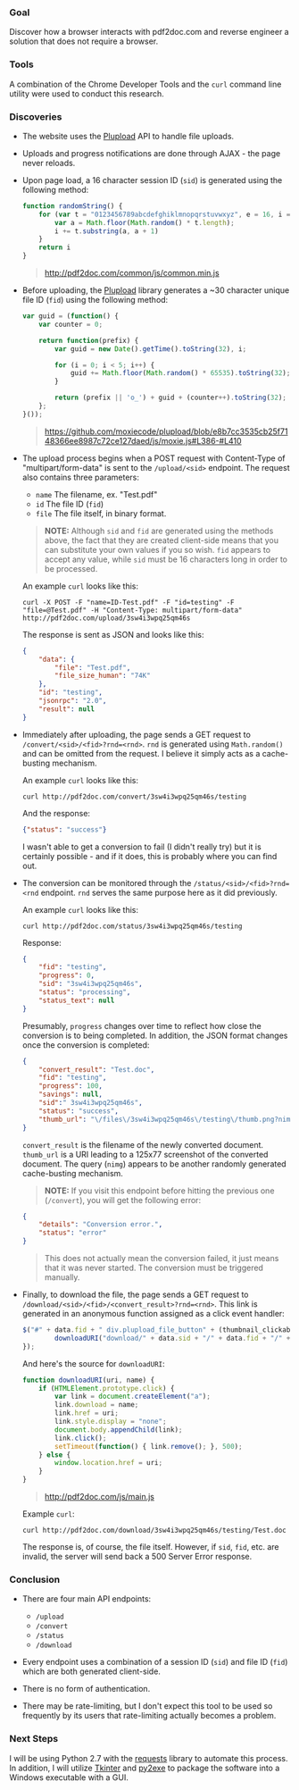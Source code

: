 ### Goal

Discover how a browser interacts with pdf2doc.com and reverse engineer a solution that does not require a browser.

### Tools

A combination of the Chrome Developer Tools and the `curl` command line utility were used to conduct this research.

### Discoveries

* The website uses the [Plupload](https://github.com/moxiecode/plupload) API to handle file uploads.

* Uploads and progress notifications are done through AJAX - the page never reloads.

* Upon page load, a 16 character session ID (`sid`) is generated using the following method:
	```javascript
	function randomString() {
	    for (var t = "0123456789abcdefghiklmnopqrstuvwxyz", e = 16, i = "", n = 0; e > n; n++) {
	        var a = Math.floor(Math.random() * t.length);
	        i += t.substring(a, a + 1)
	    }
	    return i
	}
	```
	> http://pdf2doc.com/common/js/common.min.js

* Before uploading, the [Plupload](https://github.com/moxiecode/plupload) library generates a ~30 character unique file ID (`fid`) using the following method:
	```javascript
	var guid = (function() {
		var counter = 0;

		return function(prefix) {
			var guid = new Date().getTime().toString(32), i;

			for (i = 0; i < 5; i++) {
				guid += Math.floor(Math.random() * 65535).toString(32);
			}

			return (prefix || 'o_') + guid + (counter++).toString(32);
		};
	}());
	```
	>https://github.com/moxiecode/plupload/blob/e8b7cc3535cb25f7148366ee8987c72ce127daed/js/moxie.js#L386-#L410

* The upload process begins when a POST request with Content-Type of "multipart/form-data" is sent to the `/upload/<sid>` endpoint. The request also contains three parameters:
	* `name` The filename, ex. "Test.pdf"
	* `id` The file ID (`fid`)
	* `file` The file itself, in binary format.

	> **NOTE:** Although `sid` and `fid` are generated using the methods above, the fact that they are created client-side means that you can substitute your own values if you so wish. `fid` appears to accept any value, while `sid` must be 16 characters long in order to be processed.

	An example `curl` looks like this:

	```
	curl -X POST -F "name=ID-Test.pdf" -F "id=testing" -F "file=@Test.pdf" -H "Content-Type: multipart/form-data" http://pdf2doc.com/upload/3sw4i3wpq25qm46s
	```

	The response is sent as JSON and looks like this:

	```json
	{
		"data": {
			"file": "Test.pdf",
			"file_size_human": "74K"
		},
		"id": "testing",
		"jsonrpc": "2.0",
		"result": null
	}
	```
* Immediately after uploading, the page sends a GET request to `/convert/<sid>/<fid>?rnd=<rnd>`. `rnd` is generated using `Math.random()` and can be omitted from the request. I believe it simply acts as a cache-busting mechanism.

	An example `curl` looks like this:

	```
	curl http://pdf2doc.com/convert/3sw4i3wpq25qm46s/testing
	```

	And the response:

	```json
	{"status": "success"}
	```

	I wasn't able to get a conversion to fail (I didn't really try) but it is certainly possible - and if it does, this is probably where you can find out.

* The conversion can be monitored through the `/status/<sid>/<fid>?rnd=<rnd` endpoint. `rnd` serves the same purpose here as it did previously.

	An example `curl` looks like this:

	```
	curl http://pdf2doc.com/status/3sw4i3wpq25qm46s/testing
	```

	Response:

	```json
	{
		"fid": "testing",
		"progress": 0,
		"sid": "3sw4i3wpq25qm46s",
		"status": "processing",
		"status_text": null
	}
	```

	Presumably, `progress` changes over time to reflect how close the conversion is to being completed. In addition, the JSON format changes once the conversion is completed:

	```json
	{
		"convert_result": "Test.doc",
		"fid": "testing",
		"progress": 100,
		"savings": null,
		"sid":" 3sw4i3wpq25qm46s",
		"status": "success",
		"thumb_url": "\/files\/3sw4i3wpq25qm46s\/testing\/thumb.png?nimg"
	}
	```
	`convert_result` is the filename of the newly converted document. `thumb_url` is a URI leading to a 125x77 screenshot of the converted document. The query (`nimg`) appears to be another randomly generated cache-busting mechanism.

	> **NOTE:** If you visit this endpoint before  hitting the previous one (`/convert`), you will get the following error:

	```json
	{
		"details": "Conversion error.",
		"status": "error"
	}
	```

	> This does not actually mean the conversion failed, it just means that it was never started. The conversion must be triggered manually.


* Finally, to download the file, the page sends a GET request to `/download/<sid>/<fid>/<convert_result>?rnd=<rnd>`. This link is generated in an anonymous function assigned as a click event handler:

	```javascript
	$("#" + data.fid + " div.plupload_file_button" + (thumbnail_clickable ? ", #" + data.fid + " .plupload_thumb" : "")).click(function() {
			downloadURI("download/" + data.sid + "/" + data.fid + "/" + data.convert_result + "?rnd=" + Math.random(), data.convert_result);
	});
	```

	And here's the source for `downloadURI`:
	```javascript
	function downloadURI(uri, name) {
	    if (HTMLElement.prototype.click) {
	        var link = document.createElement("a");
	        link.download = name;
	        link.href = uri;
	        link.style.display = "none";
	        document.body.appendChild(link);
	        link.click();
	        setTimeout(function() { link.remove(); }, 500);
	    } else {
	        window.location.href = uri;
	    }
	}
	```
	> http://pdf2doc.com/js/main.js

	Example `curl`:

	```
	curl http://pdf2doc.com/download/3sw4i3wpq25qm46s/testing/Test.doc
	```

	The response is, of course, the file itself. However, if `sid`, `fid`, etc. are invalid, the server will send back a 500 Server Error response.

### Conclusion

* There are four main API endpoints:
	* `/upload`
	* `/convert`
	* `/status`
	* `/download`

* Every endpoint uses a combination of a session ID (`sid`) and file ID (`fid`) which are both generated client-side.
* There is no form of authentication.
* There may be rate-limiting, but I don't expect this tool to be used so frequently by its users that rate-limiting actually becomes a problem.

### Next Steps

I will be using Python 2.7 with the [requests](http://docs.python-requests.org/en/master/) library to automate this process. In addition, I will utilize [Tkinter](https://wiki.python.org/moin/TkInter) and [py2exe](http://www.py2exe.org/) to package the software into a Windows executable with a GUI.
